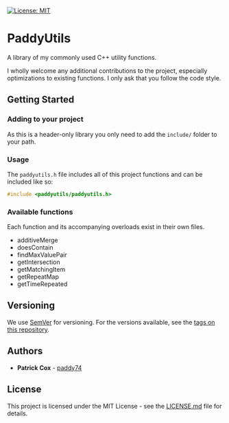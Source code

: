 [![License: MIT](https://img.shields.io/badge/License-MIT-yellow.svg)](https://opensource.org/licenses/MIT)

# PaddyUtils

A library of my commonly used C++ utility functions.

I wholly welcome any additional contributions to the project, especially optimizations to existing functions. I only ask that you follow the code style.

## Getting Started

### Adding to your project

As this is a header-only library you only need to add the `include/` folder to your path.

### Usage

The `paddyutils.h` file includes all of this project functions and can be included like so:

```C++
#include <paddyutils/paddyutils.h>
```

### Available functions

Each function and its accompanying overloads exist in their own files.

- additiveMerge
- doesContain
- findMaxValuePair
- getIntersection
- getMatchingItem
- getRepeatMap
- getTimeRepeated

## Versioning

We use [SemVer](http://semver.org/) for versioning. For the versions available, see the [tags on this repository](tags).

## Authors

- **Patrick Cox** - [paddy74](https://github.com/paddy74)

## License

This project is licensed under the MIT License - see the [LICENSE.md](LICENSE.md) file for details.
